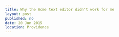 ```yaml
---
title: Why the Acme text editor didn't work for me
layout: post
published: no
date: 20 Jun 2015
location: Providence
---
```

